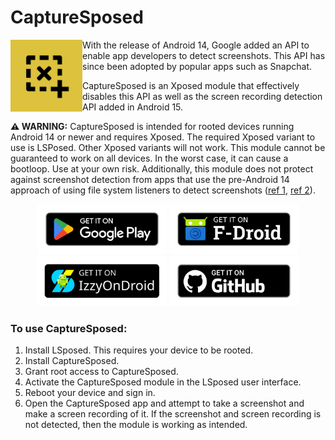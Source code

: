 # CaptureSposed
<img align="left" src="images/ic_launcher-playstore.png" width="115" />

With the release of Android 14, Google added an API to enable app developers to detect screenshots. This API has since been adopted by popular apps such as Snapchat.

CaptureSposed is an Xposed module that effectively disables this API as well as the screen recording detection API added in Android 15.

**⚠️ WARNING:** CaptureSposed is intended for rooted devices running Android 14 or newer and requires Xposed. The required Xposed variant to use is LSPosed. Other Xposed variants will not work. This module cannot be guaranteed to work on all devices. In the worst case, it can cause a bootloop. Use at your own risk. Additionally, this module does not protect against screenshot detection from apps that use the pre-Android 14 approach of using file system listeners to detect screenshots ([ref 1](https://abangfadli.medium.com/shotwatch-android-screenshot-detector-library-6a75d7242109), [ref 2](https://viveksb007.wordpress.com/2017/11/10/how-snapchat-detects-when-screenshot-is-taken-hypothesis/)).

<p align="center">
  <a href="https://play.google.com/store/apps/details?id=com.keshav.capturesposed"><img src="images/download-buttons/google-play-badge.png" height="80" /></a>
  <a href="https://f-droid.org/packages/com.keshav.capturesposed/"><img src="images/download-buttons/get-it-on.png" height="80" /></a>
  <br />
  <a href="https://apt.izzysoft.de/packages/com.keshav.capturesposed"><img src="images/download-buttons/IzzyOnDroidButton.png" height="80" /></a>
  <a href="https://github.com/99keshav99/CaptureSposed/releases"><img src="images/download-buttons/badge_github.png" height="80" /></a>
</p>

### To use CaptureSposed:
1. Install LSposed. This requires your device to be rooted.
2. Install CaptureSposed.
3. Grant root access to CaptureSposed.
4. Activate the CaptureSposed module in the LSposed user interface.
5. Reboot your device and sign in.
6. Open the CaptureSposed app and attempt to take a screenshot and make a screen recording of it. If the screenshot and screen recording is not detected, then the module is working as intended.
